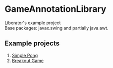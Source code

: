 # GameAnnotationLibrary
Liberator's example project\
Base packages: javax.swing and partially java.awt.

## Example projects 
 1. [Simple Pong](https://github.com/Pityubak/SimplePong)
2. [Breakout Game](https://github.com/Pityubak/BreakoutGame)

